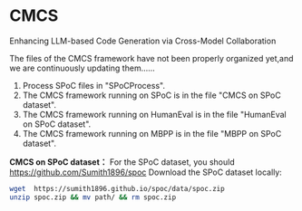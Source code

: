 # CMCS
Enhancing LLM-based Code Generation via Cross-Model Collaboration

The files of the CMCS framework have not been properly organized yet,and we are continuously updating them......

1. Process SPoC files in "SPoCProcess".
2. The CMCS framework running on SPoC is in the file "CMCS on SPoC dataset".
3. The CMCS framework running on HumanEval is in the file "HumanEval on SPoC dataset".
4. The CMCS framework running on MBPP is in the file "MBPP on SPoC dataset".

**CMCS on SPoC dataset：**
For the SPoC dataset, you should https://github.com/Sumith1896/spoc Download the SPoC dataset locally:
```bash
wget  https://sumith1896.github.io/spoc/data/spoc.zip
unzip spoc.zip && mv path/ && rm spoc.zip
